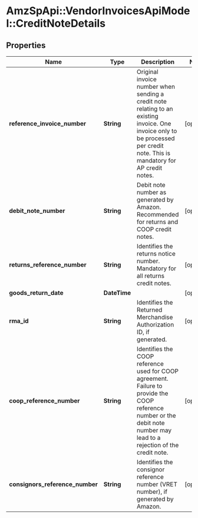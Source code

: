 # AmzSpApi::VendorInvoicesApiModel::CreditNoteDetails

## Properties
Name | Type | Description | Notes
------------ | ------------- | ------------- | -------------
**reference_invoice_number** | **String** | Original invoice number when sending a credit note relating to an existing invoice. One invoice only to be processed per credit note. This is mandatory for AP credit notes. | [optional] 
**debit_note_number** | **String** | Debit note number as generated by Amazon. Recommended for returns and COOP credit notes. | [optional] 
**returns_reference_number** | **String** | Identifies the returns notice number. Mandatory for all returns credit notes. | [optional] 
**goods_return_date** | **DateTime** |  | [optional] 
**rma_id** | **String** | Identifies the Returned Merchandise Authorization ID, if generated. | [optional] 
**coop_reference_number** | **String** | Identifies the COOP reference used for COOP agreement. Failure to provide the COOP reference number or the debit note number may lead to a rejection of the credit note. | [optional] 
**consignors_reference_number** | **String** | Identifies the consignor reference number (VRET number), if generated by Amazon. | [optional] 

